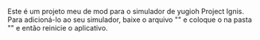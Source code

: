 Este é um projeto meu de mod para o simulador de yugioh Project Ignis. Para adicioná-lo ao seu simulador, baixe o arquivo "" e coloque o na pasta "" e então reinicie o aplicativo.
